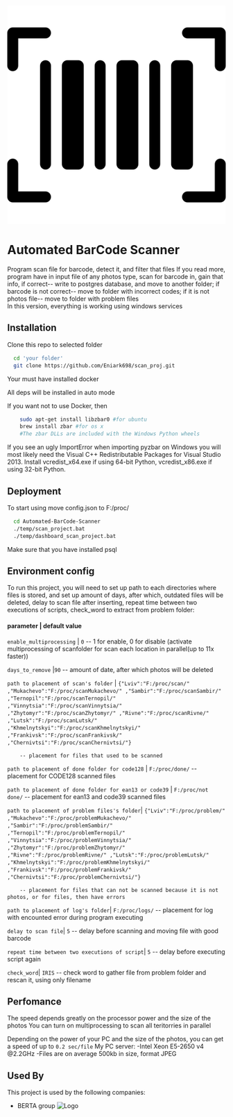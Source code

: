 ![plot](./image.png)

# Automated BarCode Scanner

Program scan file for barcode, detect it, and filter that files
If you read more, program have in input file of any photos type, scan for barcode in, gain that info, if correct-- write to postgres database, and move to another folder; if barcode is not correct-- move to folder with incorrect codes; if it is not photos file-- move to folder with problem files
<br>In this version, everything is working using windows services

## Installation

Clone this repo to selected folder

```bash
  cd 'your folder'
  git clone https://github.com/Eniark698/scan_proj.git
```
Your must have installed docker

All deps will be installed in auto mode

If you want not to use Docker, then 
```bash
    sudo apt-get install libzbar0 #for ubuntu
    brew install zbar #for os x
    #The zbar DLLs are included with the Windows Python wheels
```
If you see an ugly ImportError when importing pyzbar on Windows you will most likely need the Visual C++ Redistributable Packages for Visual Studio 2013. Install vcredist_x64.exe if using 64-bit Python, vcredist_x86.exe if using 32-bit Python.

## Deployment

To start using move config.json to F:/proc/

```bash
  cd Automated-BarCode-Scanner
  ./temp/scan_project.bat
  ./temp/dashboard_scan_project.bat
```

Make sure that you have installed psql


## Environment config

To run this project, you will need to set up path to each directories where files is stored, and set up amount of days, after which, outdated files will be deleted, delay to scan file after inserting, repeat time between two executions of scripts, check_word to extract from problem folder:
#### parameter | default value


`enable_multiprocessing` | `0` -- 1 for enable, 0 for disable (activate multiprocessing of scanfolder for scan each location in parallel(up to 11x faster))

`days_to_remove` |`90` -- amount of date, after which photos will be deleted

`path to placement of scan's folder` | `{"Lviv":"F:/proc/scan/"
        ,"Mukachevo":"F:/proc/scanMukachevo/"
        ,"Sambir":"F:/proc/scanSambir/"
        ,"Ternopil":"F:/proc/scanTernopil/"
        ,"Vinnytsia":"F:/proc/scanVinnytsia/"
        ,"Zhytomyr":"F:/proc/scanZhytomyr/"
        ,"Rivne":"F:/proc/scanRivne/"
        ,"Lutsk":"F:/proc/scanLutsk/"
        ,"Khmelnytskyi":"F:/proc/scanKhmelnytskyi/"
        ,"Frankivsk":"F:/proc/scanFrankivsk/"
        ,"Chernivtsi":"F:/proc/scanChernivtsi/"}` 
        
        -- placement for files that used to be scanned

`path to placement of done folder for code128` | `F:/proc/done/` --
placement for CODE128 scanned files

`path to placement of done folder for ean13 or code39` | `F:/proc/not done/` --
placement for ean13 and code39 scanned files

`path to placement of problem files's folder`| `{"Lviv":"F:/proc/problem/"
        ,"Mukachevo":"F:/proc/problemMukachevo/"
        ,"Sambir":"F:/proc/problemSambir/"
        ,"Ternopil":"F:/proc/problemTernopil/"
        ,"Vinnytsia":"F:/proc/problemVinnytsia/"
        ,"Zhytomyr":"F:/proc/problemZhytomyr/"
        ,"Rivne":"F:/proc/problemRivne/"
        ,"Lutsk":"F:/proc/problemLutsk/"
        ,"Khmelnytskyi":"F:/proc/problemKhmelnytskyi/"
        ,"Frankivsk":"F:/proc/problemFrankivsk/"
        ,"Chernivtsi":"F:/proc/problemChernivtsi/"}` 
        
        -- placement for files that can not be scanned because it is not photos, or for files, then have errors

`path to placement of log's folder`| `F:/proc/logs/` --
placement for log with encounted error during program executing

`delay to scan file`| `5` --
delay before scanning and moving file with good barcode

`repeat time between two executions of script`| `5` --
delay before executing script again

`check_word`| `IRIS` --
check word to gather file from problem folder and rescan it, using only filename


## Perfomance
The speed depends greatly on the processor power and the size of the photos
You can turn on multiprocessing to scan all teritorries in parallel


Depending on the power of your PC and the size of the photos, you can get a speed of up to `0.2 sec/file`
My PC server:
  -Intel Xeon E5-2650 v4 @2.2GHz
  -Files are on average 500kb in size, format JPEG



## Used By

This project is used by the following companies:

- BERTA group
![Logo](https://berta.ua/wp-content/uploads/2019/07/logo.svg)
